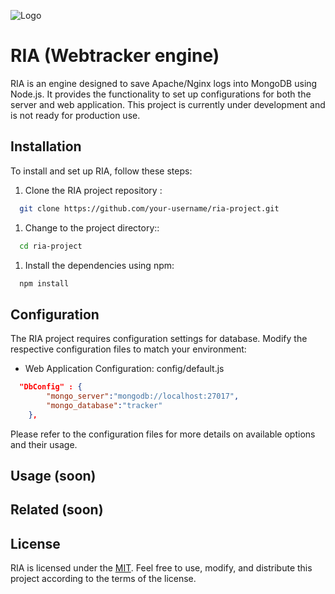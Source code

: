 ![Logo](https://i.ibb.co/9ZyYGd3/2631b4c6-874b-4bc9-8249-6c31bce6f64d.jpg)

# RIA (Webtracker engine)

RIA is an engine designed to save Apache/Nginx logs into MongoDB using Node.js. It provides the functionality to set up configurations for both the server and web application. This project is currently under development and is not ready for production use.

## Installation

To install and set up RIA, follow these steps:

1. Clone the RIA project repository :

```bash
  git clone https://github.com/your-username/ria-project.git
```

1. Change to the project directory::

```bash
  cd ria-project

```

1. Install the dependencies using npm:

```bash
  npm install
```

## Configuration

The RIA project requires configuration settings for database. Modify the respective configuration files to match your environment:

- Web Application Configuration: config/default.js

```json
  "DbConfig" : {
        "mongo_server":"mongodb://localhost:27017",
        "mongo_database":"tracker"
    },
```

Please refer to the configuration files for more details on available options and their usage.

## Usage (soon)

## Related (soon)

## License

RIA is licensed under the [MIT](https://choosealicense.com/licenses/mit/). Feel free to use, modify, and distribute this project according to the terms of the license.

